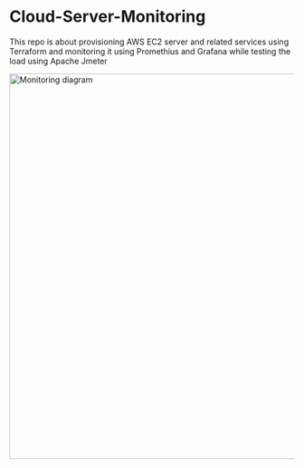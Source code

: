 # Cloud-Server-Monitoring
This repo is about provisioning AWS EC2 server and related services using Terraform and monitoring it using Promethius and  Grafana while testing the load using Apache Jmeter

<img width="721" height="681" alt="Monitoring diagram" src="https://github.com/user-attachments/assets/64685287-c68f-45c0-9ae6-2a5a70149e12" />

